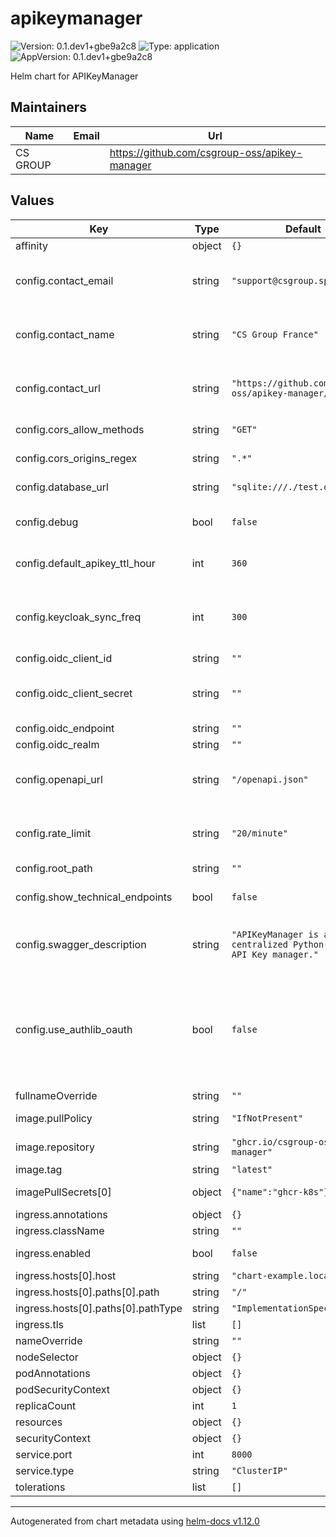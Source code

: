 # apikeymanager

![Version: 0.1.dev1+gbe9a2c8](https://img.shields.io/badge/Version-0.1.dev1+gbe9a2c8-informational?style=flat-square) ![Type: application](https://img.shields.io/badge/Type-application-informational?style=flat-square) ![AppVersion: 0.1.dev1+gbe9a2c8](https://img.shields.io/badge/AppVersion-0.1.dev1+gbe9a2c8-informational?style=flat-square)

Helm chart for APIKeyManager

## Maintainers

| Name | Email | Url |
| ---- | ------ | --- |
| CS GROUP |  | <https://github.com/csgroup-oss/apikey-manager> |

## Values

| Key | Type | Default | Description |
|-----|------|---------|-------------|
| affinity | object | `{}` |  |
| config.contact_email | string | `"support@csgroup.space"` | Contact email displayed in the swagger front page |
| config.contact_name | string | `"CS Group France"` | Contact name displayed in the swagger front page |
| config.contact_url | string | `"https://github.com/csgroup-oss/apikey-manager/"` | Contact url displayed in the swagger front page |
| config.cors_allow_methods | string | `"GET"` | Allow CORS for methods |
| config.cors_origins_regex | string | `".*"` | Allow CORS from (regexp) |
| config.database_url | string | `"sqlite:///./test.db"` | Database to store API Keys |
| config.debug | bool | `false` | DEBUG mode (display SQL queries) |
| config.default_apikey_ttl_hour | int | `360` | Default lifetime of an API Key (in hour) |
| config.keycloak_sync_freq | int | `300` | Sync frequency of a user with data stored in Keycloak (in seconds) |
| config.oidc_client_id | string | `""` | OIDC CLient ID |
| config.oidc_client_secret | string | `""` | OIDC Secret used to sync user info from Keycloak |
| config.oidc_endpoint | string | `""` | OIDC End Point |
| config.oidc_realm | string | `""` | OIDC Realm |
| config.openapi_url | string | `"/openapi.json"` | The URL where the OpenAPI schema will be served from |
| config.rate_limit | string | `"20/minute"` | Rate limiter configuration for the check apikey endpoint |
| config.root_path | string | `""` | API root path |
| config.show_technical_endpoints | bool | `false` | Show technical endoints (health) |
| config.swagger_description | string | `"APIKeyManager is a centralized Python-oriented API Key manager."` | Description displayed in the swagger front page |
| config.use_authlib_oauth | bool | `false` | If False (default): use the OpenIdConnect authentication. If True: use the authlib OAuth authentication instead. |
| fullnameOverride | string | `""` |  |
| image.pullPolicy | string | `"IfNotPresent"` | Image pull policy |
| image.repository | string | `"ghcr.io/csgroup-oss/apikey-manager"` | Image repository |
| image.tag | string | `"latest"` | Image tag |
| imagePullSecrets[0] | object | `{"name":"ghcr-k8s"}` | Image pull secrets |
| ingress.annotations | object | `{}` |  |
| ingress.className | string | `""` |  |
| ingress.enabled | bool | `false` | Enabled/Disable ingress |
| ingress.hosts[0].host | string | `"chart-example.local"` |  |
| ingress.hosts[0].paths[0].path | string | `"/"` |  |
| ingress.hosts[0].paths[0].pathType | string | `"ImplementationSpecific"` |  |
| ingress.tls | list | `[]` |  |
| nameOverride | string | `""` |  |
| nodeSelector | object | `{}` |  |
| podAnnotations | object | `{}` |  |
| podSecurityContext | object | `{}` |  |
| replicaCount | int | `1` |  |
| resources | object | `{}` |  |
| securityContext | object | `{}` |  |
| service.port | int | `8000` |  |
| service.type | string | `"ClusterIP"` |  |
| tolerations | list | `[]` |  |

----------------------------------------------
Autogenerated from chart metadata using [helm-docs v1.12.0](https://github.com/norwoodj/helm-docs/releases/v1.12.0)
